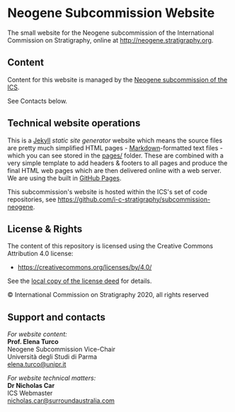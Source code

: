# Neogene Subcommission Website
The small website for the Neogene subcommission of the International Commission on Stratigraphy, online at <http://neogene.stratigraphy.org>.


## Content
Content for this website is managed by the [Neogene subcommission of the ICS](https://stratigraphy.org/subcommissions#neogene).

See Contacts below.


## Technical website operations
This is a [Jekyll](https://jekyllrb.com/) *static site generator* website which means the source files are pretty much simplified HTML pages - [Markdown](https://github.com/adam-p/markdown-here/wiki/Markdown-Cheatsheet)-formatted text files - which you can see stored in the [pages/](pages/) folder. These are combined with a very simple template to add headers & footers to all pages and produce the final HTML web pages which are then delivered online with a web server. We are using the built in [GitHub Pages](https://pages.github.com/).

This subcommission's website is hosted within the ICS's set of code repositories, see <https://github.com/i-c-stratigraphy/subcommission-neogene>.


## License & Rights
The content of this repository is licensed using the Creative Commons Attribution 4.0 license:

* <https://creativecommons.org/licenses/by/4.0/>

See the [local copy of the license deed](LICENSE) for details.

&copy; International Commission on Stratigraphy 2020, all rights reserved


## Support and contacts
*For website content:*  
**Prof. Elena Turco**  
Neogene Subcommission Vice-Chair  
Università degli Studi di Parma  
<elena.turco@unipr.it>  


*For website technical matters:*  
**Dr Nicholas Car**  
ICS Webmaster  
<nicholas.car@surroundaustralia.com>  
